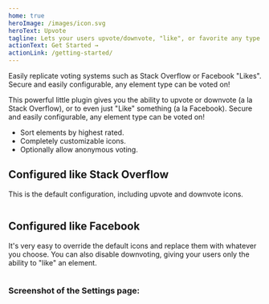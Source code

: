 ```yaml
---
home: true
heroImage: /images/icon.svg
heroText: Upvote
tagline: Lets your users upvote/downvote, "like", or favorite any type of element.
actionText: Get Started →
actionLink: /getting-started/
---
```


Easily replicate voting systems such as Stack Overflow or Facebook "Likes". Secure and easily configurable, any element type can be voted on!

This powerful little plugin gives you the ability to upvote or downvote (a la Stack Overflow), or to even just "Like" something (a la Facebook). Secure and easily configurable, any element type can be voted on!

 - Sort elements by highest rated.
 - Completely customizable icons.
 - Optionally allow anonymous voting.

## Configured like Stack Overflow

This is the default configuration, including upvote and downvote icons.

<img :src="$withBase('/images/upvote-default.png')" class="dropshadow" alt="">

## Configured like Facebook

It's very easy to override the default icons and replace them with whatever you choose. You can also disable downvoting, giving your users only the ability to "like" an element.

<img :src="$withBase('/images/like-dislike.png')" class="dropshadow" alt="">

### Screenshot of the Settings page:

<img :src="$withBase('/images/upvote-settings.png')" class="dropshadow" alt="">
